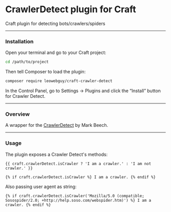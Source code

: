 # CrawlerDetect plugin for Craft

Craft plugin for detecting bots/crawlers/spiders

---

### Installation

Open your terminal and go to your Craft project:

```bash
cd /path/to/project
```

Then tell Composer to load the plugin:

```bash
composer require leowebguy/craft-crawler-detect
```

In the Control Panel, go to Settings → Plugins and click the “Install” button for Crawler Detect.

---

### Overview

A wrapper for the [CrawlerDetect](https://github.com/JayBizzle/Crawler-Detect) by Mark Beech.

---

### Usage

The plugin exposes a Crawler Detect's methods:

```twig
{{ craft.crawlerDetect.isCrawler ? 'I am a crawler.' : 'I am not crawler.' }}
```

```twig
{% if craft.crawlerDetect.isCrawler %} I am a crawler. {% endif %}
```

Also passing user agent as string:
```twig
{% if craft.crawlerDetect.isCrawler('Mozilla/5.0 (compatible; Sosospider/2.0; +http://help.soso.com/webspider.htm)') %} I am a crawler. {% endif %}
```
